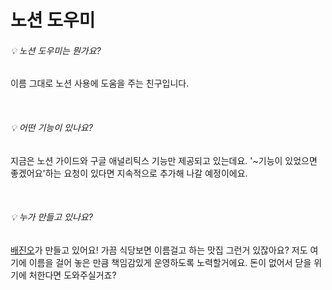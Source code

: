 # 노션 도우미

###### 💡 노션 도우미는 뭔가요?

이름 그대로 노션 사용에 도움을 주는 친구입니다.

<br>

###### 💡 어떤 기능이 있나요?

지금은 노션 가이드와 구글 애널리틱스 기능만 제공되고 있는데요. '~기능이 있었으면 좋겠어요'하는 요청이 있다면 지속적으로 추가해 나갈 예정이에요.

<br>

###### 💡 누가 만들고 있나요?

[배진오](https://baejino.com)가 만들고 있어요! 가끔 식당보면 이름걸고 하는 맛집 그런거 있잖아요? 저도 여기에 이름을 걸어 놓은 만큼 책임감있게 운영하도록 노력할거에요. 돈이 없어서 닫을 위기에 처한다면 도와주실거죠?